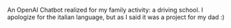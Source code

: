 An OpenAI Chatbot realized for my family activity: a driving school. I apologize for the italian language, but as I said it was a project for my dad :)
